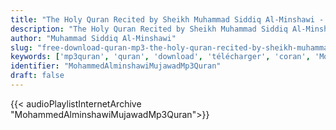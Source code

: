 ```yaml
---
title: "The Holy Quran Recited by Sheikh Muhammad Siddiq Al-Minshawi - Mujawwad"
description: "The Holy Quran Recited by Sheikh Muhammad Siddiq Al-Minshawi - Mujawwad"
author: "Muhammad Siddiq Al-Minshawi"
slug: "free-download-quran-mp3-the-holy-quran-recited-by-sheikh-muhammad-siddiq-al-minshawi---mujawwad"
keywords: ['mp3quran', 'quran', 'download', 'télécharger', 'coran', 'Mohammed', 'Siddiq', 'Al-Minshawi', 'minchawi', 'minchay', 'minshawy', 'minshawi', 'alminshawy', 'alminchawi', 'muhammed', 'محمد', 'صديق', 'المنشاوي', 'قرآن', 'مصحف', 'مرتل', 'مجود', 'القرآن', 'الكريم', 'المصحف', 'المرتل', 'المجود', 'إسلام', 'تحميل']
identifier: "MohammedAlminshawiMujawadMp3Quran"
draft: false
---
```


{{< audioPlaylistInternetArchive "MohammedAlminshawiMujawadMp3Quran">}}
